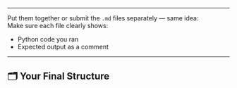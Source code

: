 
---



Put them together or submit the `.md` files separately — same idea:  
Make sure each file clearly shows:
- Python code you ran  
- Expected output as a comment

---

## 🗂️ **Your Final Structure**

